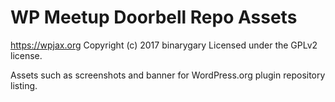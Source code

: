 # WP Meetup Doorbell Repo Assets #
https://wpjax.org
Copyright (c) 2017 binarygary
Licensed under the GPLv2 license.

Assets such as screenshots and banner for WordPress.org plugin repository listing.